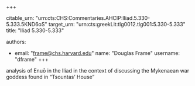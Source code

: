 +++


citable_urn: "urn:cts:CHS:Commentaries.AHCIP:Iliad.5.330-5.333.5KND6oS"
target_urn: "urn:cts:greekLit:tlg0012.tlg001:5.330-5.333"
title: "Iliad 5.330-5.333"

authors:
- email: "frame@chs.harvard.edu"
  name: "Douglas Frame"
  username: "dframe"
+++

<p>analysis of Enuō in the Iliad in the context of discussing the Mykenaean war goddess found in “Tsountas’ House”</p>